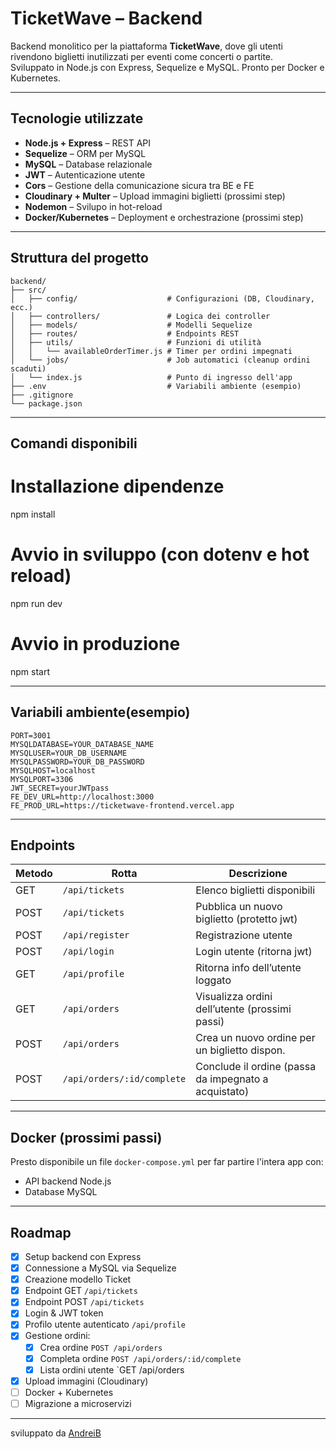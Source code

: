 # TicketWave – Backend

Backend monolitico per la piattaforma **TicketWave**, dove gli utenti rivendono biglietti inutilizzati per eventi come concerti o partite.  
Sviluppato in Node.js con Express, Sequelize e MySQL. Pronto per Docker e Kubernetes.

---

## Tecnologie utilizzate

-   **Node.js + Express** – REST API
-   **Sequelize** – ORM per MySQL
-   **MySQL** – Database relazionale
-   **JWT** – Autenticazione utente
-   **Cors** – Gestione della comunicazione sicura tra BE e FE
-   **Cloudinary + Multer** – Upload immagini biglietti (prossimi step)
-   **Nodemon** – Svilupo in hot-reload
-   **Docker/Kubernetes** – Deployment e orchestrazione (prossimi step)

---

## Struttura del progetto

```
backend/
├── src/
│   ├── config/                    # Configurazioni (DB, Cloudinary, ecc.)
│   ├── controllers/               # Logica dei controller
│   ├── models/                    # Modelli Sequelize
│   ├── routes/                    # Endpoints REST
│   ├── utils/                     # Funzioni di utilità
│   │   └── availableOrderTimer.js # Timer per ordini impegnati
│   └── jobs/                      # Job automatici (cleanup ordini scaduti)
│   └── index.js                   # Punto di ingresso dell'app
├── .env                           # Variabili ambiente (esempio)
├── .gitignore
└── package.json
```

---

## Comandi disponibili

# Installazione dipendenze
npm install

# Avvio in sviluppo (con dotenv e hot reload)
npm run dev

# Avvio in produzione
npm start

---

## Variabili ambiente(esempio)

```env
PORT=3001
MYSQLDATABASE=YOUR_DATABASE_NAME
MYSQLUSER=YOUR_DB_USERNAME
MYSQLPASSWORD=YOUR_DB_PASSWORD
MYSQLHOST=localhost
MYSQLPORT=3306
JWT_SECRET=yourJWTpass
FE_DEV_URL=http://localhost:3000
FE_PROD_URL=https://ticketwave-frontend.vercel.app
```

---

## Endpoints

| Metodo | Rotta                      | Descrizione                                          |
| ------ | -------------------------- | ---------------------------------------------------- |
| GET    | `/api/tickets`             | Elenco biglietti disponibili                         |
| POST   | `/api/tickets`             | Pubblica un nuovo biglietto (protetto jwt)           |
| POST   | `/api/register`            | Registrazione utente                                 |
| POST   | `/api/login`               | Login utente (ritorna jwt)                           |
| GET    | `/api/profile`             | Ritorna info dell’utente loggato                     |
| GET    | `/api/orders`              | Visualizza ordini dell’utente (prossimi passi)       |
| POST   | `/api/orders`              | Crea un nuovo ordine per un biglietto dispon.        |
| POST   | `/api/orders/:id/complete` | Conclude il ordine (passa da impegnato a acquistato) |

---

## Docker (prossimi passi)

Presto disponibile un file `docker-compose.yml` per far partire l'intera app con:

-   API backend Node.js
-   Database MySQL

---

## Roadmap

-   [x] Setup backend con Express
-   [x] Connessione a MySQL via Sequelize
-   [x] Creazione modello Ticket
-   [x] Endpoint GET `/api/tickets`
-   [x] Endpoint POST `/api/tickets`
-   [x] Login & JWT token
-   [x] Profilo utente autenticato `/api/profile`
-   [x] Gestione ordini:
    -   [x] Crea ordine `POST /api/orders`
    -   [x] Completa ordine `POST /api/orders/:id/complete`
    -   [x] Lista ordini utente `GET /api/orders
-   [x] Upload immagini (Cloudinary)
-   [ ] Docker + Kubernetes
-   [ ] Migrazione a microservizi

---

sviluppato da [AndreiB](https://github.com/andres050588)

